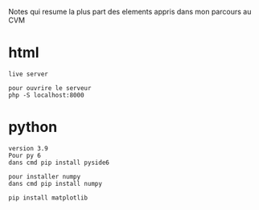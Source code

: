 Notes qui resume la plus part des elements appris dans mon parcours au CVM



# html
    live server

    pour ouvrire le serveur 
    php -S localhost:8000

# python

    version 3.9
    Pour py 6
    dans cmd pip install pyside6

    pour installer numpy 
    dans cmd pip install numpy

    pip install matplotlib

